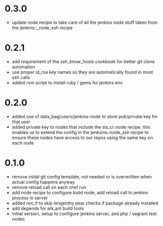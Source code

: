 0.3.0
=====

- update node recipe to take care of all the jenkins node stuff taken from the jenkins::_node_ssh recipe

0.2.1
=====

- add requirement of the ssh_know_hosts cookbook for better git clone automation
- use proper id_rsa key names so they are automatically found in most ssh calls
- added rvm script to install ruby / gems for jenkins env

0.2.0
=====

- added use of data_bag/users/jenkins-node to store pub/private key for that user
- added private key to nodes that include the sls_ci::node recipe, this enables us to
  extend the config in the jenksins::node_ssh recipe to ensure these nodes have access
  to our repos using the same key on each node

0.1.0
=====

- remove initial git config template, not needed or is overwritten when actual config happens anyway
- remove reload call on each chef run
- add node recipe to configure build node, add reload call to jenkins process in server
- added not_if to skip lengenthy pear checks if package already installed
- add depends for ark,ant build tools
- initial version, setup to configure jenkins server, and php / vagrant test nodes
